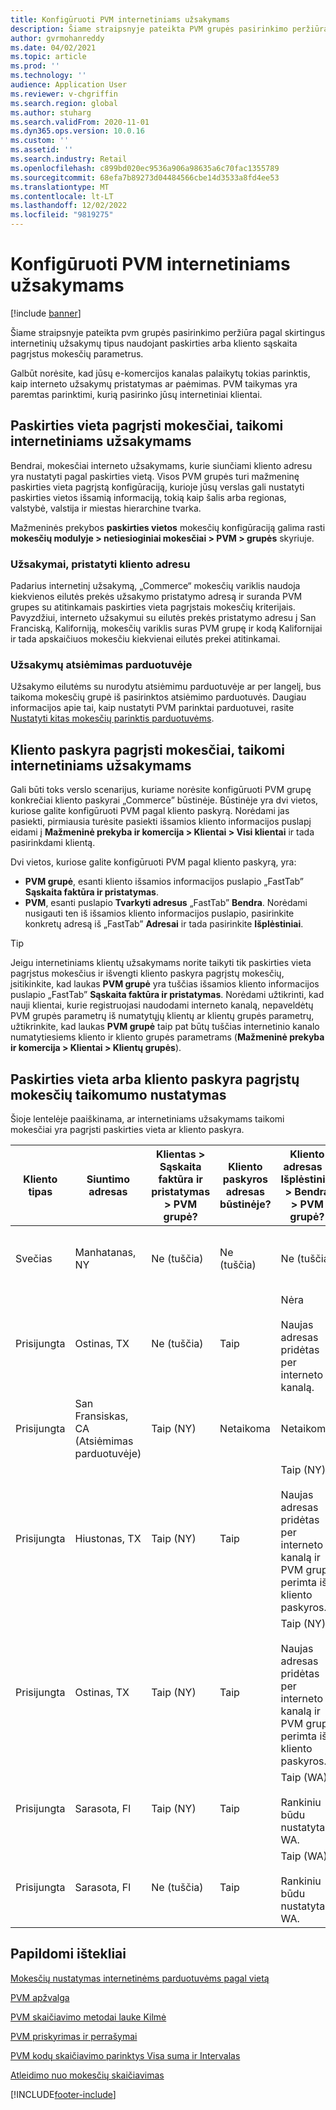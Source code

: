 ```yaml
---
title: Konfigūruoti PVM internetiniams užsakymams
description: Šiame straipsnyje pateikta PVM grupės pasirinkimo peržiūra pagal skirtingus internetinių užsakymų tipus Dynamics 365 Commerce.
author: gvrmohanreddy
ms.date: 04/02/2021
ms.topic: article
ms.prod: ''
ms.technology: ''
audience: Application User
ms.reviewer: v-chgriffin
ms.search.region: global
ms.author: stuharg
ms.search.validFrom: 2020-11-01
ms.dyn365.ops.version: 10.0.16
ms.custom: ''
ms.assetid: ''
ms.search.industry: Retail
ms.openlocfilehash: c899bd020ec9536a906a98635a6c70fac1355789
ms.sourcegitcommit: 68efa7b89273d04484566cbe14d3533a8fd4ee53
ms.translationtype: MT
ms.contentlocale: lt-LT
ms.lasthandoff: 12/02/2022
ms.locfileid: "9819275"
---
```

# <a name="configure-sales-tax-for-online-orders"></a>Konfigūruoti PVM internetiniams užsakymams

[!include [banner](includes/banner.md)]

Šiame straipsnyje pateikta pvm grupės pasirinkimo peržiūra pagal skirtingus internetinių užsakymų tipus naudojant paskirties arba kliento sąskaita pagrįstus mokesčių parametrus. 

Galbūt norėsite, kad jūsų e-komercijos kanalas palaikytų tokias parinktis, kaip interneto užsakymų pristatymas ar paėmimas. PVM taikymas yra paremtas parinktimi, kurią pasirinko jūsų internetiniai klientai. 

## <a name="destination-based-taxes-for-online-orders"></a>Paskirties vieta pagrįsti mokesčiai, taikomi internetiniams užsakymams

Bendrai, mokesčiai interneto užsakymams, kurie siunčiami kliento adresu yra nustatyti pagal paskirties vietą. Visos PVM grupės turi mažmeninę paskirties vieta pagrįstą konfigūraciją, kurioje jūsų verslas gali nustatyti paskirties vietos išsamią informaciją, tokią kaip šalis arba regionas, valstybė, valstija ir miestas hierarchine tvarka.

Mažmeninės prekybos **paskirties vietos** mokesčių konfigūraciją galima rasti **mokesčių modulyje > netiesioginiai mokesčiai > PVM > grupės** skyriuje.

### <a name="orders-delivered-to-customer-address"></a>Užsakymai, pristatyti kliento adresu

Padarius internetinį užsakymą, „Commerce“ mokesčių variklis naudoja kiekvienos eilutės prekės užsakymo pristatymo adresą ir suranda PVM grupes su atitinkamais paskirties vieta pagrįstais mokesčių kriterijais. Pavyzdžiui, interneto užsakymui su eilutės prekės pristatymo adresu į San Franciską, Kaliforniją, mokesčių variklis suras PVM grupę ir kodą Kalifornijai ir tada apskaičiuos mokesčiu kiekvienai eilutės prekei atitinkamai.

### <a name="order-pick-up-in-store"></a>Užsakymų atsiėmimas parduotuvėje

Užsakymo eilutėms su nurodytu atsiėmimu parduotuvėje ar per langelį, bus taikoma mokesčių grupė iš pasirinktos atsiėmimo parduotuvės. Daugiau informacijos apie tai, kaip nustatyti PVM parinktai parduotuvei, rasite [Nustatyti kitas mokesčių parinktis parduotuvėms](/dynamicsax-2012/appuser-itpro/set-other-tax-options-for-stores).

## <a name="customer-account-based-taxes-for-online-orders"></a>Kliento paskyra pagrįsti mokesčiai, taikomi internetiniams užsakymams

Gali būti toks verslo scenarijus, kuriame norėsite konfigūruoti PVM grupę konkrečiai kliento paskyrai „Commerce” būstinėje. Būstinėje yra dvi vietos, kuriose galite konfigūruoti PVM pagal kliento paskyrą. Norėdami jas pasiekti, pirmiausia turėsite pasiekti išsamios kliento informacijos puslapį eidami į **Mažmeninė prekyba ir komercija \> Klientai \> Visi klientai** ir tada pasirinkdami klientą.

Dvi vietos, kuriose galite konfigūruoti PVM pagal kliento paskyrą, yra:

- **PVM grupė**, esanti kliento išsamios informacijos puslapio „FastTab” **Sąskaita faktūra ir pristatymas**. 
- **PVM**, esanti puslapio **Tvarkyti adresus** „FastTab” **Bendra**. Norėdami nusigauti ten iš išsamios kliento informacijos puslapio, pasirinkite konkretų adresą iš „FastTab” **Adresai** ir tada pasirinkite **Išplėstiniai**.

> [!TIP]
> Jeigu internetiniams klientų užsakymams norite taikyti tik paskirties vieta pagrįstus mokesčius ir išvengti kliento paskyra pagrįstų mokesčių, įsitikinkite, kad laukas **PVM grupė** yra tuščias išsamios kliento informacijos puslapio „FastTab” **Sąskaita faktūra ir pristatymas**. Norėdami užtikrinti, kad nauji klientai, kurie registruojasi naudodami interneto kanalą, nepaveldėtų PVM grupės parametrų iš numatytųjų klientų ar klientų grupės parametrų, užtikrinkite, kad laukas **PVM grupė** taip pat būtų tuščias internetinio kanalo numatytiesiems kliento ir kliento grupės parametrams (**Mažmeninė prekyba ir komercija \> Klientai \> Klientų grupės**).

## <a name="determine-destination-based-tax-or-customer-account-based-tax-applicability"></a>Paskirties vieta arba kliento paskyra pagrįstų mokesčių taikomumo nustatymas 

Šioje lentelėje paaiškinama, ar internetiniams užsakymams taikomi mokesčiai yra pagrįsti paskirties vieta ar kliento paskyra. 

| Kliento tipas | Siuntimo adresas                   | Klientas > Sąskaita faktūra ir pristatymas > PVM grupė? | Kliento paskyros adresas būstinėje? | Kliento adresas > Išplėstiniai > Bendra > PVM grupė?                                              | Pritaikyta PVM grupė      |
|---------------|------------------------------------|-----------------------------------------------------|-----------------------------------|--------------------------------------------------------------------------------------------------------|------------------------------|
| Svečias         | Manhatanas, NY                      | Ne (tuščia)                                                | Ne (tuščia)                              | Ne (tuščia)                                                                                                   | NY (paskirties vieta pagrįsti mokesčiai) |
| Prisijungta     | Ostinas, TX                          | Ne (tuščia)                                             | Taip                               | Nėra<br/><br/>Naujas adresas pridėtas per interneto kanalą.                                                            | TX (paskirties vieta pagrįsti mokesčiai) |
| Prisijungta     | San Fransiskas, CA (Atsiėmimas parduotuvėje) | Taip (NY)                                            | Netaikoma                              | Netaikoma                                                                                                    | CA (paskirties vieta pagrįsti mokesčiai) |
| Prisijungta     | Hiustonas, TX                         | Taip (NY)                                            | Taip                               | Taip (NY)<br/><br/>Naujas adresas pridėtas per interneto kanalą ir PVM grupė perimta iš kliento paskyros. | NY (kliento paskyra pagrįsti mokesčiai)  |
| Prisijungta     | Ostinas, TX                          | Taip (NY)                                            | Taip                               | Taip (NY)<br/><br/>Naujas adresas pridėtas per interneto kanalą ir PVM grupė perimta iš kliento paskyros. | NY (kliento paskyra pagrįsti mokesčiai)  |
| Prisijungta     | Sarasota, Fl                       | Taip (NY)                                            | Taip                               | Taip (WA)<br/><br/>Rankiniu būdu nustatyta į WA.                                                                          | WA (kliento paskyra pagrįsti mokesčiai)  |
| Prisijungta     | Sarasota, Fl                       | Ne (tuščia)                                                | Taip                               | Taip (WA)<br/><br/>Rankiniu būdu nustatyta į WA.                                                                          | WA (kliento paskyra pagrįsti mokesčiai)  |

## <a name="additional-resources"></a>Papildomi ištekliai

[Mokesčių nustatymas internetinėms parduotuvėms pagal vietą](/dynamicsax-2012/appuser-itpro/set-up-taxes-for-online-stores-based-on-destination)

[PVM apžvalga](../finance/general-ledger/indirect-taxes-overview.md?toc=%2fdynamics365%2fcommerce%2ftoc.json) 

[PVM skaičiavimo metodai lauke Kilmė](../finance/general-ledger/sales-tax-calculation-methods-origin-field.md?toc=%2fdynamics365%2fcommerce%2ftoc.json) 

[ PVM priskyrimas ir perrašymai​](../supply-chain/procurement/tasks/sales-tax-assignment-overrides.md?toc=%2fdynamics365%2fcommerce%2ftoc.json) 

[PVM kodų skaičiavimo parinktys Visa suma ir Intervalas](../finance/general-ledger/whole-amount-interval-options-sales-tax-codes.md?toc=%2fdynamics365%2fcommerce%2ftoc.json) 

[Atleidimo nuo mokesčių skaičiavimas](tax-exempt-price-inclusive.md) 



[!INCLUDE[footer-include](../includes/footer-banner.md)]
